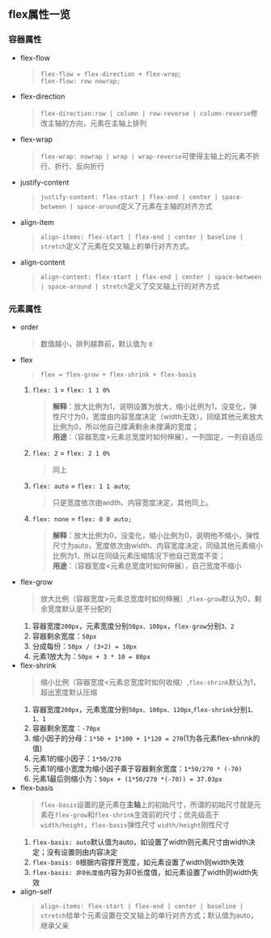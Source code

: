 ## flex属性一览
### 容器属性
- flex-flow
  >`flex-flow = flex-direction + flex-wrap`; <br>`flex-flow: row nowrap;`
- flex-direction
  >`flex-direction:row | column | row-reverse | column-reverse`修改主轴的方向，元素在主轴上排列
- flex-wrap
  >`flex-wrap: nowrap | wrap | wrap-reverse`可使得主轴上的元素不折行、折行、反向折行
- justify-content
  >`justify-content: flex-start | flex-end | center | space-between | space-around`定义了元素在主轴的对齐方式
- align-item
  >`align-items: flex-start | flex-end | center | baseline | stretch`定义了元素在交叉轴上的单行对齐方式。
- align-content
  >`align-content: flex-start | flex-end | center | space-between | space-around | stretch`定义了交叉轴上行的对齐方式
### 元素属性
- order
  >数值越小，排列越靠前，默认值为 `0`
- flex
  >`flex = flex-grow + flex-shrink + flex-basis`
  1. `flex: 1` = `flex: 1 1 0%`
      >**解释**：放大比例为1，说明设置为放大，缩小比例为1，没变化，弹性尺寸为0，宽度由内容宽度决定（width无效），同级其他元素放大比例为0，所以他自己撑满剩余未撑满的宽度；<br>**用途**：（容器宽度>元素总宽度时如何伸展），一列固定，一列自适应
  2. `flex: 2` = `flex: 2 1 0%`
      >同上
  3. `flex: auto` = `flex: 1 1 auto`;
      >只是宽度依次由width、内容宽度决定，其他同上。
  4. `flex: none` = `flex: 0 0 auto;`
      >**解释**：放大比例为0，没变化，缩小比例为0，说明他不缩小，弹性尺寸为auto，宽度依次由width、内容宽度决定，同级其他元素缩小比例为1，所以在同级元素压缩情况下他自己宽度不变；<br>**用途**：（容器宽度<元素总宽度时如何伸展），自己宽度不缩小
- flex-grow
  >放大比例（容器宽度>元素总宽度时如何伸展）,`flex-grow`默认为0，剩余宽度默认是不分配的
  1. 容器宽度`200px`，元素宽度分别`50px、100px`，`flex-grow`分别`3、2`
  2. 容器剩余宽度：`50px`
  3. 分成每份：`50px / (3+2) = 10px`
  4. 元素1放大为：`50px + 3 * 10 = 80px`
- flex-shrink
  >缩小比例（容器宽度<元素总宽度时如何收缩）,`flex-shrink`默认为1，超出宽度默认压缩
  1. 容器宽度`200px`，元素宽度分别`50px、100px、120px`,`flex-shrink`分别`1、1、1`
  2. 容器剩余宽度：`-70px`
  3. 缩小因子的分母：`1*50 + 1*100 + 1*120 = 270`(1为各元素flex-shrink的值)
  4. 元素1的缩小因子：`1*50/270`
  5. 元素1的缩小宽度为缩小因子乘于容器剩余宽度：`1*50/270 * (-70)`
  6. 元素1最后则缩小为：`50px + (1*50/270 *(-70)) = 37.03px`
- flex-basis
  >`flex-basis`设置的是元素在**主轴**上的初始尺寸，所谓的初始尺寸就是元素在`flex-grow`和`flex-shrink`生效前的尺寸；优先级高于`width/height`，`flex-basis`弹性尺寸 `width/height`刚性尺寸
  1. `flex-basis: auto`默认值为auto，如设置了width则元素尺寸由width决定；没有设置则由内容决定
  1. `flex-basis: 0`根据内容撑开宽度，如元素设置了width则width失效
  2. `flex-basis: 非0长度值`内容为非0长度值，如元素设置了width则width失效
- align-self
  >`align-items: flex-start | flex-end | center | baseline | stretch`给单个元素设置在交叉轴上的单行对齐方式；默认值为auto，继承父亲